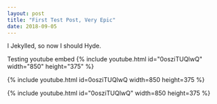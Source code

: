 ```yaml
---
layout: post
title: "First Test Post, Very Epic"
date: 2018-09-05
---
```


I Jekylled, so now I should Hyde.

Testing youtube embed 
{% include youtube.html id="0osziTUQlwQ" width="850" height="375" %}

{% include youtube.html id=0osziTUQlwQ width=850 height=375 %}

{% include youtube.html id="0osziTUQlwQ" width=850 height=375 %}